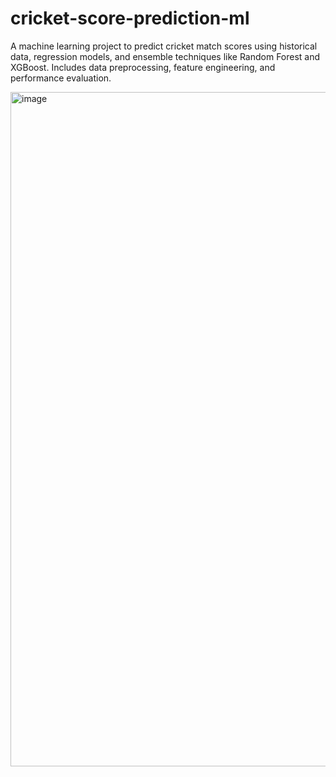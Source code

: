 # cricket-score-prediction-ml
A machine learning project to predict cricket match scores using historical data, regression models, and ensemble techniques like Random Forest and XGBoost. Includes data preprocessing, feature engineering, and performance evaluation.

<img width="768" height="1079" alt="image" src="https://github.com/user-attachments/assets/b53929ae-75cf-4b72-ad29-e5182ad2d8b5" />
